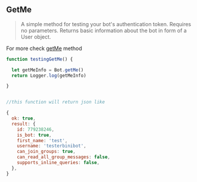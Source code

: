 ## GetMe

> A simple method for testing your bot's authentication token. Requires no parameters. Returns basic information about the bot in form of a User object.

For more check [getMe](https://core.telegram.org/bots/api#getme) method

```js
function testingGetMe() {

  let getMeInfo = Bot.getMe()
  return Logger.log(getMeInfo)

}


//this function will return json like

{
  ok: true,
  result: {
    id: 779238246,
    is_bot: true,
    first_name: 'test',
    username: 'testerbinibot',
    can_join_groups: true,
    can_read_all_group_messages: false,
    supports_inline_queries: false,
  },
}
```
